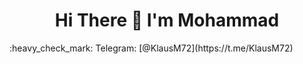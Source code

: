 <h1 align="center"> Hi There 👋 I'm Mohammad</h1>
     :heavy_check_mark: Telegram: [@KlausM72](https://t.me/KlausM72) 

